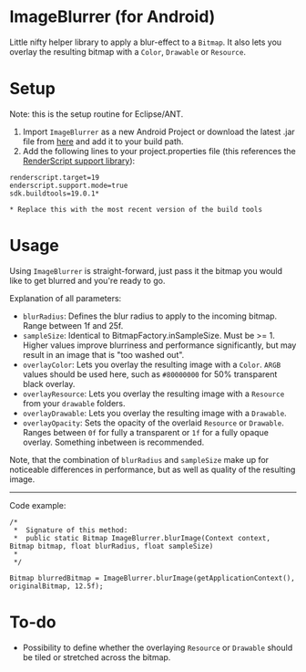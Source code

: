 ImageBlurrer (for Android)
=========================

Little nifty helper library to apply a blur-effect to a `Bitmap`. It also lets you overlay the resulting bitmap with a `Color`, `Drawable` or `Resource`. 

Setup
=====

Note: this is the setup routine for Eclipse/ANT.

1. Import `ImageBlurrer` as a new Android Project or download the latest .jar file from [here](https://github.com/orhnsnmz/ImageBlurrer/releases) and add it to your build path.
2. Add the following lines to your project.properties file (this references the [RenderScript support library](http://android-developers.blogspot.de/2013/09/renderscript-in-android-support-library.html)):
```
renderscript.target=19
enderscript.support.mode=true
sdk.buildtools=19.0.1* 

* Replace this with the most recent version of the build tools
```

Usage
=====

Using `ImageBlurrer` is straight-forward, just pass it the bitmap you would like to get blurred and you're ready to go.

Explanation of all parameters:
- `blurRadius`: Defines the blur radius to apply to the incoming bitmap. Range between 1f and 25f.
- `sampleSize`: Identical to BitmapFactory.inSampleSize. Must be >= 1. Higher values improve blurriness and performance significantly, but may result in an image that is "too washed out".
- `overlayColor`: Lets you overlay the resulting image with a `Color`. `ARGB` values should be used here, such as `#80000000` for 50% transparent black overlay.
- `overlayResource`: Lets you overlay the resulting image with a `Resource` from your `drawable` folders.
- `overlayDrawable`: Lets you overlay the resulting image with a `Drawable`.
- `overlayOpacity`: Sets the opacity of the overlaid `Resource` or `Drawable`. Ranges between `0f` for fully a transparent or `1f` for a fully opaque overlay. Something inbetween is recommended.

Note, that the combination of `blurRadius` and `sampleSize` make up for noticeable differences in performance, but as well as quality of the resulting image.

---

Code example:

```
/* 
 *	Signature of this method: 
 *	public static Bitmap ImageBlurrer.blurImage(Context context, Bitmap bitmap, float blurRadius, float sampleSize)
 *
 */
 
Bitmap blurredBitmap = ImageBlurrer.blurImage(getApplicationContext(), originalBitmap, 12.5f);
```

To-do
=====

- Possibility to define whether the overlaying `Resource` or `Drawable` should be tiled or stretched across the bitmap.